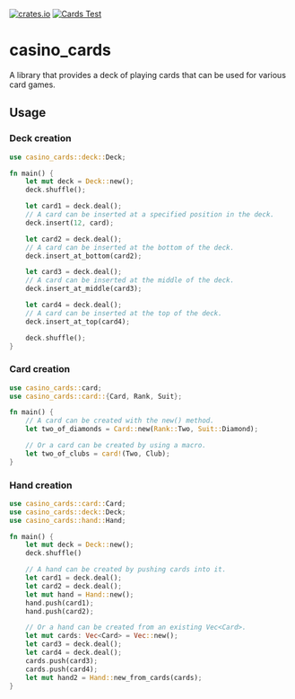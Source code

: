 [![crates.io](https://img.shields.io/crates/v/casino_cards.svg)](https://crates.io/crates/casino_cards) [![Cards Test](https://github.com/winstonrc/casino/actions/workflows/casino_cards.yml/badge.svg?branch=main)](https://github.com/winstonrc/casino/actions/workflows/casino_cards.yml)

# casino_cards

A library that provides a deck of playing cards that can be used for various card games.

## Usage

### Deck creation

```rust
use casino_cards::deck::Deck;

fn main() {
    let mut deck = Deck::new();
    deck.shuffle();

    let card1 = deck.deal();
    // A card can be inserted at a specified position in the deck.
    deck.insert(12, card);

    let card2 = deck.deal();
    // A card can be inserted at the bottom of the deck.
    deck.insert_at_bottom(card2);

    let card3 = deck.deal();
    // A card can be inserted at the middle of the deck.
    deck.insert_at_middle(card3);

    let card4 = deck.deal();
    // A card can be inserted at the top of the deck.
    deck.insert_at_top(card4);

    deck.shuffle();
}
```

### Card creation

```rust
use casino_cards::card;
use casino_cards::card::{Card, Rank, Suit};

fn main() {
    // A card can be created with the new() method.
    let two_of_diamonds = Card::new(Rank::Two, Suit::Diamond);

    // Or a card can be created by using a macro.
    let two_of_clubs = card!(Two, Club);
}
```

### Hand creation

```rust
use casino_cards::card::Card;
use casino_cards::deck::Deck;
use casino_cards::hand::Hand;

fn main() {
    let mut deck = Deck::new();
    deck.shuffle()

    // A hand can be created by pushing cards into it.
    let card1 = deck.deal();
    let card2 = deck.deal();
    let mut hand = Hand::new();
    hand.push(card1);
    hand.push(card2);

    // Or a hand can be created from an existing Vec<Card>.
    let mut cards: Vec<Card> = Vec::new();
    let card3 = deck.deal();
    let card4 = deck.deal();
    cards.push(card3);
    cards.push(card4);
    let mut hand2 = Hand::new_from_cards(cards);
}
```
